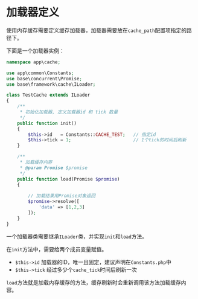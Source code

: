 # 加载器定义

使用内存缓存需要定义缓存加载器，加载器需要放在`cache_path`配置项指定的路径下。

下面是一个加载器实例：

```php
namespace app\cache;

use app\common\Constants;
use base\concurrent\Promise;
use base\framework\cache\ILoader;

class TestCache extends ILoader
{
    /**
     * 初始化加载器, 定义加载器id 和 tick 数量
     */
    public function init()
    {
        $this->id   = Constants::CACHE_TEST;   // 指定id
        $this->tick = 1;                       // 1个tick的时间后刷新
    }

    /**
     * 加载缓存内容
     * @param Promise $promise
     */
    public function load(Promise $promise)
    {
        
        // 加载结果用Promise对象返回
        $promise->resolve([
            'data' => [1,2,3]
        ]);
    }
}
```

一个加载器类需要继承`ILoader`类，并实现`init`和`load`方法。

在`init`方法中，需要给两个成员变量赋值。

* `$this->id`  加载器的ID，唯一且固定，建议声明在`Constants.php`中
* `$this->tick` 经过多少个`cache_tick`时间后刷新一次

`load`方法就是加载内存缓存的方法，缓存刷新时会重新调用该方法加载缓存内容。
